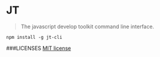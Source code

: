 # JT 
> The javascript develop toolkit command line interface.

```shell
npm install -g jt-cli
```

###LICENSES
[MIT license](http://opensource.org/licenses/MIT)